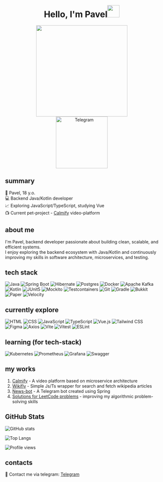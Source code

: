 <div align="center"><h1>Hello, I'm Pavel<img src="https://user-images.githubusercontent.com/74038190/214644152-52f47eb3-5e31-4f47-8758-05c9468d5596.gif" width="40"></h1></div>
<div align="center">
  <img src="https://user-images.githubusercontent.com/74038190/212746035-d5c61762-973c-44c0-aec7-887f3b7690e3.gif" width="300"><br />
  <a href="https://t.me/zapolyarny0">
    <img src="https://img.shields.io/badge/Telegram-%231DA1F2?style=for-the-badge&logo=telegram&logoColor=white" alt="Telegram" width="170"/>
  </a>
</div>

## summary
👻 Pavel, 18 y.o.<br />
💻 Backend Java/Kotlin developer<br />
📈 Exploring JavaScript/TypeScript, studying Vue<br />
📺 Current pet-project - [Calmify](https://github.com/ZapolyarnyDev/Calmify) video-platform<br />

## about me
I'm Pavel,  backend developer passionate about building clean, scalable, and efficient systems.  
I enjoy exploring the backend ecosystem with Java/Kotlin and continuously improving my skills in software architecture, microservices, and testing.

## tech stack
![Java](https://img.shields.io/badge/Java-ED8B00?style=for-the-badge&logo=openjdk&logoColor=white)
![Spring Boot](https://img.shields.io/badge/Spring%20Boot-6DB33F?style=for-the-badge&logo=springboot&logoColor=fff)
![Hibernate](https://img.shields.io/badge/Hibernate-59666C?style=for-the-badge&logo=hibernate&logoColor=fff)
![Postgres](https://img.shields.io/badge/Postgres-%23316192.svg?style=for-the-badge&logo=postgresql&logoColor=white)
![Docker](https://img.shields.io/badge/Docker-2496ED?style=for-the-badge&logo=docker&logoColor=fff)
![Apache Kafka](https://img.shields.io/badge/Apache%20Kafka-111?style=for-the-badge&logo=apachekafka&logoColor=white)
![Kotlin](https://img.shields.io/badge/Kotlin-%237F52FF.svg?style=for-the-badge&logo=kotlin&logoColor=white)
![JUnit5](https://img.shields.io/badge/JUnit5-25A162?style=for-the-badge&logo=junit5&logoColor=white)
![Mockito](https://img.shields.io/badge/Mockito-2D8C3C?style=for-the-badge&logo=flask&logoColor=white)
![Testcontainers](https://img.shields.io/badge/Testcontainers-89e051?style=for-the-badge&logo=docker&logoColor=white)
![Git](https://img.shields.io/badge/Git-F05032?style=for-the-badge&logo=git&logoColor=white)
![Gradle](https://img.shields.io/badge/Gradle-02303A?style=for-the-badge&logo=gradle&logoColor=white)
![Bukkit](https://img.shields.io/badge/Bukkit-2C2C2C?style=for-the-badge&logo=bitbucket&logoColor=white)
![Paper](https://img.shields.io/badge/Paper-34A853?style=for-the-badge&logo=rocket&logoColor=white)
![Velocity](https://img.shields.io/badge/Velocity-F4B400?style=for-the-badge&logo=velocity&logoColor=white)


## currently explore
![HTML](https://img.shields.io/badge/HTML-%23E34F26.svg?style=for-the-badge&logo=html5&logoColor=white)
![CSS](https://img.shields.io/badge/CSS-264de4?style=for-the-badge&logo=css&logoColor=white)
![JavaScript](https://img.shields.io/badge/JavaScript-F7DF1E?style=for-the-badge&logo=javascript&logoColor=000)
![TypeScript](https://img.shields.io/badge/TypeScript-3178C6?style=for-the-badge&logo=typescript&logoColor=fff)
![Vue.js](https://img.shields.io/badge/Vue.js-4FC08D?style=for-the-badge&logo=vuedotjs&logoColor=fff)
![Tailwind CSS](https://img.shields.io/badge/Tailwind%20CSS-%2338B2AC.svg?style=for-the-badge&logo=tailwind-css&logoColor=white)
![Figma](https://img.shields.io/badge/Figma-%23F24E1E.svg?style=for-the-badge&logo=figma&logoColor=white)
![Axios](https://img.shields.io/badge/Axios-%234982cc.svg?style=for-the-badge&logo=axios&logoColor=white)
![Vite](https://img.shields.io/badge/Vite-%236646FF.svg?style=for-the-badge&logo=vite&logoColor=white)
![Vitest](https://img.shields.io/badge/Vitest-%234E9CB8.svg?style=for-the-badge&logo=vitest&logoColor=white)
![ESLint](https://img.shields.io/badge/ESLint-4B32C3?style=for-the-badge&logo=eslint&logoColor=white)

## learning (for tech-stack)
![Kubernetes](https://img.shields.io/badge/Kubernetes-326CE5?style=for-the-badge&logo=kubernetes&logoColor=white)
![Prometheus](https://img.shields.io/badge/Prometheus-E6522C?style=for-the-badge&logo=prometheus&logoColor=white)
![Grafana](https://img.shields.io/badge/Grafana-F46800?style=for-the-badge&logo=grafana&logoColor=white)
![Swagger](https://img.shields.io/badge/Swagger-85EA2D?style=for-the-badge&logo=swagger&logoColor=white)


## my works

1. [Calmify](https://github.com/ZapolyarnyDev/Calmify) - A video platform based on microservice architecture<br />
2. [Wikifly](https://github.com/ZapolyarnyDev/wikifly) - Simple Js/Ts wrapper for search and fetch wikipedia articles<br />
3. [News-bot](https://github.com/ZapolyarnyDev/news-bot) - A Telegram bot created using Spring
4. [Solutions for LeetCode problems](https://github.com/ZapolyarnyDev/LeetcodeProblems) - improving my algorithmic problem-solving skills

## GitHub Stats
![GitHub stats](https://github-readme-stats.vercel.app/api?username=ZapolyarnyDev&show_icons=true&theme=tokyonight&card_width=400)

![Top Langs](https://github-readme-stats.vercel.app/api/top-langs/?username=ZapolyarnyDev&layout=compact&theme=tokyonight)

![Profile views](https://komarev.com/ghpvc/?username=ZapolyarnyDev&style=for-the-badge)
## contacts
📱 Contact me via telegram: [Telegram](https://t.me/zapolyarny0)
